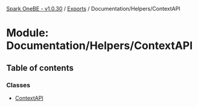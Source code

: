 [Spark OneBE - v1.0.30](../README.md) / [Exports](../modules.md) / Documentation/Helpers/ContextAPI

# Module: Documentation/Helpers/ContextAPI

## Table of contents

### Classes

- [ContextAPI](../classes/Documentation_Helpers_ContextAPI.ContextAPI.md)
